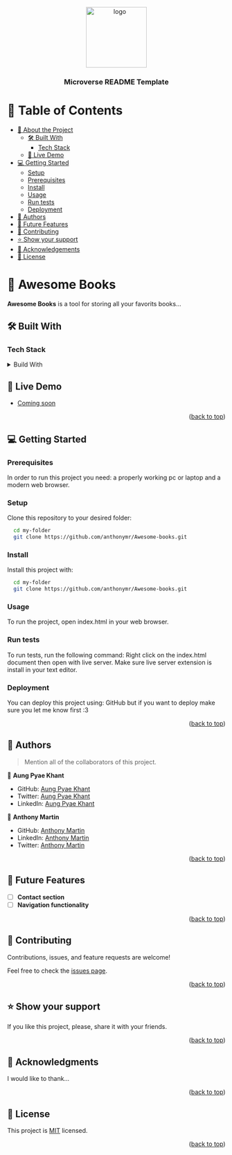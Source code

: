<a name="readme-top"></a>

<div align="center">

  <img src="murple_logo.png" alt="logo" width="140"  height="auto" />
  <br/>

  <h3><b>Microverse README Template</b></h3>

</div>

# 📗 Table of Contents

- [📖 About the Project](#about-project)
  - [🛠 Built With](#built-with)
    - [Tech Stack](#tech-stack)
  - [🚀 Live Demo](#live-demo)
- [💻 Getting Started](#getting-started)
  - [Setup](#setup)
  - [Prerequisites](#prerequisites)
  - [Install](#install)
  - [Usage](#usage)
  - [Run tests](#run-tests)
  - [Deployment](#triangular_flag_on_post-deployment)
- [👥 Authors](#authors)
- [🔭 Future Features](#future-features)
- [🤝 Contributing](#contributing)
- [⭐️ Show your support](#support)
- [🙏 Acknowledgements](#acknowledgements)
- [📝 License](#license)

# 📖 Awesome Books <a name="about-project"></a>

**Awesome Books** is a tool for storing all your favorits books...

## 🛠 Built With <a name="built-with"></a>

### Tech Stack <a name="tech-stack"></a>

<details>
  <summary>Build With</summary>
  <ul>
    <li><a href="https://html.com/">HTML</a></li>
    <li><a href="https://developer.mozilla.org/en-US/docs/Web/CSS">CSS</a></li>
    <li><a href="https://www.javascript.com/">JavaScript</a></li>
  </ul>
</details>

## 🚀 Live Demo <a name="live-demo"></a>

- [Coming soon](https://github.com/anthonymr/)

<p align="right">(<a href="#readme-top">back to top</a>)</p>

## 💻 Getting Started <a name="getting-started"></a>

### Prerequisites

In order to run this project you need: a properly working pc or laptop and a modern web browser.

### Setup

Clone this repository to your desired folder:

```sh
  cd my-folder
  git clone https://github.com/anthonymr/Awesome-books.git
```

### Install

Install this project with:

```sh
  cd my-folder
  git clone https://github.com/anthonymr/Awesome-books.git
```

### Usage

To run the project, open index.html in your web browser.

### Run tests

To run tests, run the following command: Right click on the index.html document then open with live server. Make sure live server extension is install in your text editor.

### Deployment

You can deploy this project using: GitHub but if you want to deploy make sure you let me know first :3

<p align="right">(<a href="#readme-top">back to top</a>)</p>

## 👥 Authors <a name="authors"></a>

> Mention all of the collaborators of this project.

👤 **Aung Pyae Khant**

- GitHub: [Aung Pyae Khant](https://github.com/lilskyex0x)
- Twitter: [Aung Pyae Khant](https://twitter.com/LilSn0w45)
- LinkedIn: [Aung Pyae Khant](https://linkedin.com/in/aung-pyae-khant-932342251)

👤 **Anthony Martin**

- GitHub: [Anthony Martin](https://github.com/yash244466666)
- LinkedIn: [Anthony Martin](https://www.linkedin.com/in/anthony-martin-8820a3117/)
- Twitter: [Anthony Martin](https://twitter.com/Anthony2Martin)

<p align="right">(<a href="#readme-top">back to top</a>)</p>

## 🔭 Future Features <a name="future-features"></a>

- [ ] **Contact section**
- [ ] **Navigation functionality**

<p align="right">(<a href="#readme-top">back to top</a>)</p>

## 🤝 Contributing <a name="contributing"></a>

Contributions, issues, and feature requests are welcome!

Feel free to check the [issues page](../../issues/).

<p align="right">(<a href="#readme-top">back to top</a>)</p>

## ⭐️ Show your support <a name="support"></a>

If you like this project, please, share it with your friends.

<p align="right">(<a href="#readme-top">back to top</a>)</p>

## 🙏 Acknowledgments <a name="acknowledgements"></a>

I would like to thank...

<p align="right">(<a href="#readme-top">back to top</a>)</p>

## 📝 License <a name="license"></a>

This project is [MIT](MIT.md) licensed.

<p align="right">(<a href="#readme-top">back to top</a>)</p>